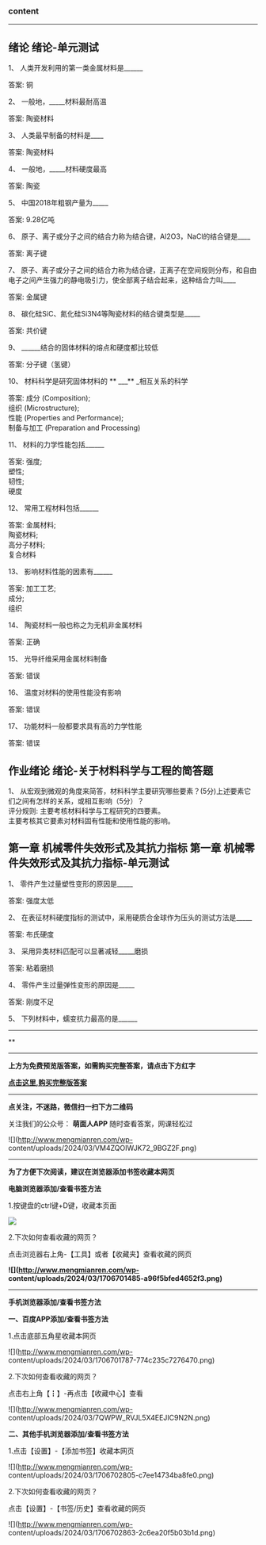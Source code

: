 ### content

* * *

## 绪论 绪论-单元测试

1、 人类开发利用的第一类金属材料是______

答案: 铜  

2、 一般地，_____材料最耐高温

答案: 陶瓷材料

3、 人类最早制备的材料是____

答案: 陶瓷材料

4、 一般地，_____材料硬度最高

答案: 陶瓷

5、 中国2018年粗钢产量为_____

答案: 9.28亿吨

6、 原子、离子或分子之间的结合力称为结合键，Al2O3，NaCl的结合键是____

答案: 离子键

7、 原子、离子或分子之间的结合力称为结合键，正离子在空间规则分布，和自由电子之间产生强力的静电吸引力，使全部离子结合起来，这种结合力叫____

答案: 金属键

8、 碳化硅SiC、氮化硅Si3N4等陶瓷材料的结合键类型是_____

答案: 共价键

9、 ______结合的固体材料的熔点和硬度都比较低

答案: 分子键（氢键）

10、 材料科学是研究固体材料的 ** ___** _相互关系的科学

答案: 成分 (Composition);  
组织 (Microstructure);  
性能 (Properties and Performance);  
制备与加工 (Preparation and Processing)

11、 材料的力学性能包括______

答案: 强度;  
塑性;  
韧性;  
硬度

12、 常用工程材料包括______

答案: 金属材料;  
陶瓷材料;  
高分子材料;  
复合材料

13、 影响材料性能的因素有______

答案: 加工工艺;  
成分;  
组织

14、 陶瓷材料一般也称之为无机非金属材料

答案: 正确

15、 光导纤维采用金属材料制备

答案: 错误

16、 温度对材料的使用性能没有影响

答案: 错误

17、 功能材料一般都要求具有高的力学性能

答案: 错误

## 作业绪论 绪论-关于材料科学与工程的简答题

1、 从宏观到微观的角度来简答，材料科学主要研究哪些要素？(5分)上述要素它们之间有怎样的关系，或相互影响（5分）？  
评分规则:  主要考核材料科学与工程研究的四要素。  
主要考核其它要素对材料固有性能和使用性能的影响。

## 第一章 机械零件失效形式及其抗力指标 第一章 机械零件失效形式及其抗力指标-单元测试

1、 零件产生过量塑性变形的原因是_____

答案: 强度太低

2、 在表征材料硬度指标的测试中，采用硬质合金球作为压头的测试方法是_____

答案: 布氏硬度

3、 采用异类材料匹配可以显著减轻_____磨损

答案: 粘着磨损

4、 零件产生过量弹性变形的原因是_____

答案: 刚度不足

5、 下列材料中，蠕变抗力最高的是______

* * *

**

* * *

**上方为免费预览版答案，如需购买完整答案，请点击下方红字**

[**点击这里,购买完整版答案**](http://mooc.mengmianren.com/mooc/51388.html)

* * *

**点关注，不迷路，微信扫一扫下方二维码**

关注我们的公众号： **萌面人APP** 随时查看答案，网课轻松过

![](http://www.mengmianren.com/wp-
content/uploads/2024/03/VM4ZQOIWJK72_9BGZ2F.png)

* * *

**为了方便下次阅读，建议在浏览器添加书签收藏本网页**

**电脑浏览器添加/查看书签方法**

1.按键盘的ctrl键+D键，收藏本页面

![](http://www.mengmianren.com/wp-content/uploads/2024/03/AF9T_JKKHAJN.png)

2.下次如何查看收藏的网页？

点击浏览器右上角-【工具】或者【收藏夹】查看收藏的网页

**![](http://www.mengmianren.com/wp-
content/uploads/2024/03/1706701485-a96f5bfed4652f3.png)**

* * *

**手机浏览器添加/查看书签方法**

**一、百度APP添加/查看书签方法**

1.点击底部五角星收藏本网页

![](http://www.mengmianren.com/wp-
content/uploads/2024/03/1706701787-774c235c7276470.png)

2.下次如何查看收藏的网页？

点击右上角【┇】-再点击【收藏中心】查看

![](http://www.mengmianren.com/wp-
content/uploads/2024/03/7QWPW_RVJL5X4EEJIC9N2N.png)

**二、其他手机浏览器添加/查看书签方法**

1.点击【设置】-【添加书签】收藏本网页

![](http://www.mengmianren.com/wp-
content/uploads/2024/03/1706702805-c7ee14734ba8fe0.png)

2.下次如何查看收藏的网页？

点击【设置】-【书签/历史】查看收藏的网页

![](http://www.mengmianren.com/wp-
content/uploads/2024/03/1706702863-2c6ea20f5b03b1d.png)

